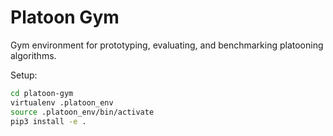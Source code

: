 # Platoon Gym

Gym environment for prototyping, evaluating, and benchmarking platooning 
algorithms.

Setup:

```bash
cd platoon-gym
virtualenv .platoon_env
source .platoon_env/bin/activate
pip3 install -e .
```
